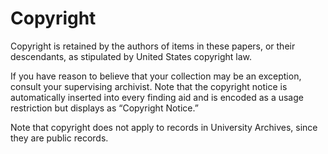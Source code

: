 # Copyright

Copyright is retained by the authors of items in these papers, or their descendants, as stipulated by United States copyright law. 

If you have reason to believe that your collection may be an exception, consult your supervising archivist. Note that the copyright notice is automatically inserted into every finding aid and is encoded as a usage restriction but displays as “Copyright Notice.”  

Note that copyright does not apply to records in University Archives, since they are public records.  
